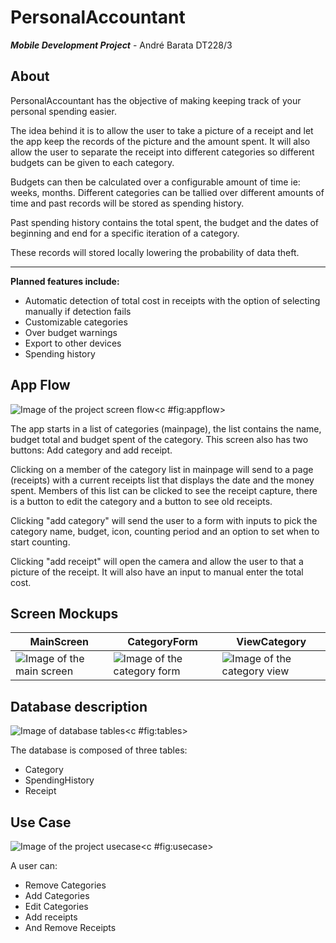 # PersonalAccountant
**_Mobile Development Project_** - André Barata DT228/3


## About
PersonalAccountant has the objective of making keeping track of your personal spending easier.

The idea behind it is to allow the user to take a picture of a receipt and let the app keep the records of the picture and the amount spent. It will also allow the user to separate the receipt into different categories so different budgets can be given to each category.

Budgets can then be calculated over a configurable amount of time ie: weeks, months. Different categories can be tallied over different amounts of time and past records will be stored as spending history.

Past spending history contains the total spent, the budget and the dates of beginning and end for a specific iteration of a category.

These records will stored locally lowering the probability of data theft.

---


**Planned features include:**

* Automatic detection of total cost in receipts
with the option of selecting manually if detection fails
* Customizable categories
* Over budget warnings
* Export to other devices
* Spending history


<!--c \clearpage -->


## App Flow

![Image of the project screen flow](README_images/AppFlow.png)<c #fig:appflow>

The app starts in a list of categories (mainpage), the list contains the name, budget total and budget spent of the category. This screen also has two buttons: Add category and add receipt.

Clicking on a member of the category list in mainpage will send to a page (receipts) with a current receipts list that displays the date and the money spent. Members of this list can be clicked to see the receipt capture, there is a button to edit the category and a button to see old receipts.

Clicking "add category" will send the user to a form with inputs to pick the category name, budget, icon, counting period and an option to set when to start counting.

Clicking "add receipt" will open the camera and allow the user to that a picture of the receipt. It will also have an input to manual enter the total cost.

<!--c \clearpage -->

## Screen Mockups

__MainScreen__ | __CategoryForm__ | __ViewCategory__ |
---------------|------------------|------------------|
![Image of the main screen](README_images/MainScreen.png) | ![Image of the category form](README_images/CategoryForm.png) | ![Image of the category view](README_images/ViewCategory.png)

<!--c \clearpage -->

## Database description

![Image of database tables](README_images/PersonalAccountant.png)<c #fig:tables>


The database is composed of three tables:

* Category
* SpendingHistory
* Receipt

<!--c \clearpage  -->

## Use Case

![Image of the project usecase](README_images/UseCase.png)<c #fig:usecase>

A user can:

* Remove Categories
* Add Categories
* Edit Categories
* Add receipts
* And Remove Receipts

<!--c \clearpage -->
